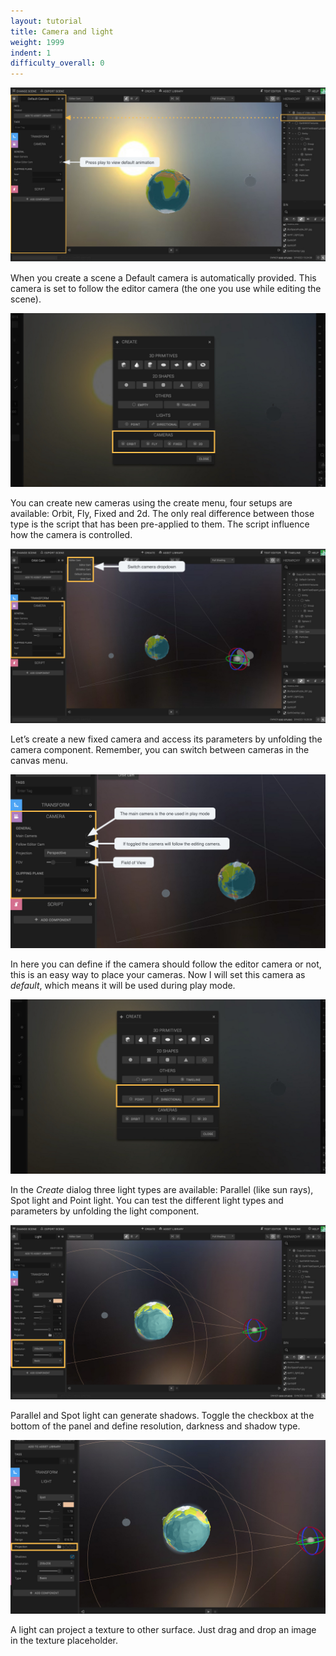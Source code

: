 ```yaml
---
layout: tutorial
title: Camera and light
weight: 1999
indent: 1
difficulty_overall: 0
---
```


![](1.jpg)

When you create a scene a Default camera is automatically provided.
This camera is set to follow the editor camera (the one you use while editing the scene).

![](2.jpg)

You can create new cameras using the create menu, four setups are available: Orbit, Fly, Fixed and 2d.
The only real difference between those type is the script that has been pre-applied to them. The script influence how the camera is
controlled.

![](3.jpg)

Let’s create a new fixed camera and access its parameters by unfolding the camera component. Remember, you can switch between cameras in the canvas menu.

![](4.jpg)

In here you can define if the camera should follow the editor camera or not, this is an easy way to place your cameras. Now I will set this camera as *default*, which means it will be used during play mode.

![](5.jpg)

In the *Create* dialog three light types are available: Parallel (like sun rays), Spot light and Point light.
You can test the different light types and parameters by unfolding the light component.

![](6.jpg)

Parallel and Spot light can generate shadows. Toggle the checkbox at the bottom of the panel and define resolution, darkness and shadow type.

![](7.jpg)

A light can project a texture to other surface. Just drag and drop an image in the texture placeholder.